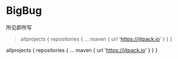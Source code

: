 # BigBug
所见即所写

 >	allprojects {
		repositories {
			...
			maven { url 'https://jitpack.io' }
		}
	}
  
  allprojects {
		repositories {
			...
			maven { url 'https://jitpack.io' }
		}
	}
